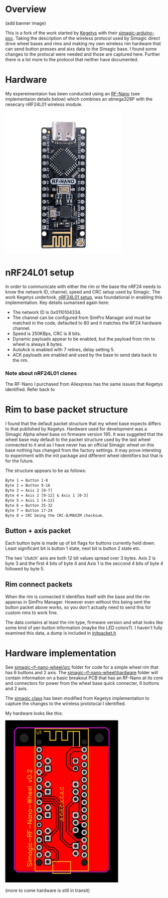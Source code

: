 # Overview

(add banner image)

This is a fork of the work started by [Kegetys](https://github.com/Kegetys) with their [simagic-arduino-poc](https://github.com/Kegetys/simagic-arduino-poc). Taking the description of the wireless protocol used by Simagic direct drive wheel bases and rims and making my own wireless rim hardware that can send button presses and aixs data to the Simagic base.
I found some changes to the protocal were needed and those are captured here. Further there is a lot more to the protocol that neither have documented.

# Hardware

My expereimentaion has been conducted using an [RF-Nano](https://github.com/emakefun/rf-nano) (see implementaion details below) which combines an atmega328P with the nesecary nRF24L01 wireless module.

![](https://github.com/emakefun/rf-nano/blob/master/image/rf-nano.png)

# nRF24L01 setup

In order to communicate with either the rim or the base the nRF24 needs to know the network ID, channel, speed and CRC setup used by Simagic. The work Kegetys undertook, [nRF24L01 setup](https://github.com/Kegetys/simagic-arduino-poc?tab=readme-ov-file#nrf24l01-setup), was foundational in enabling this implementation. Key details sumarised again here:

- The network ID is 0x0110104334.
- The channel can be configured from SimPro Manager and must be matched in the code, defaulted to 80 and it matches the RF24 hardware channel.
- Speed is 250KBps, CRC is 8 bits.
- Dynamic payloads appear to be enabled, but the payload from rim to wheel is always 8 bytes.
- AutoAck is enabled with 7 retires, delay setting 5.
- ACK payloads are enabled and used by the base to send data back to the rim.

### Note about nRF24L01 clones

The RF-Nano I purchased from Aliexpress has the same issues that Kegetys identified. Refer back to [](https://github.com/Kegetys/simagic-arduino-poc?tab=readme-ov-file#note-about-nrf24l01-clones)

# Rim to base packet structure

I found that the default packet structure that my wheel base expects differs to that published by Kegetys. Hardware used for development was a Simagic Alpha wheel base on firmware version 195. It was suggeted that the wheel base may default to the packet structure used by the last wheel connected to it and as I have never has an official Simagic wheel on this base nothing has changed from the factory settings. It may prove intersting to experiment with the init package and different wheel identifiers but that is for the future.

The structure appears to be as follows:
```
Byte 1 = Button 1-8
Byte 2 = Button 9-16
Byte 3 = Axis 2 [0-7]
Byte 4 = Axis 2 [9-12] & Axis 1 [0-3]
Byte 5 = Axis 1 [4-12]
Byte 6 = Button 25-32
Byte 7 = Button 17-24
Byte 8 = CRC being the CRC-8/MAXIM checksum.
```

## Button + axis packet

Each button byte is made up of bit flags for buttons currently held down. Least significant bit is button 1 state, next bit is button 2 state etc.

The two 'clutch' axis are both 12 bit values spread over 3 bytes. Axis 2 is byte 3 and the first 4 bits of byte 4 and Axis 1 is the seccond 4 bits of byte 4 followed by byte 5.

## Rim connect packets

When the rim is connected it identifies itself with the base and the rim apperas in SimPro Manager. However even without this being sent the button packet above works, so you don't actually need to send this for custom rims to work fine.

The data contains at least the rim type, firmware version and what looks like some kind of per-button information (maybe the LED colors?). I haven't fully examined this data, a dump is included in [initpacket.h](simagic-poc/initpacket.h)

# Hardware implementation

See [simagic-rf-nano-wheel/src](simagic-rf-nano-wheel/src) folder for code for a simple wheel rim that has 6 buttons and 2 axis. The [simagic-rf-nano-wheel\hardware](simagic-rf-nano-wheel\hardware) folder will contain information on a basic breakout PCB that has an RF-Nano at its core and connectors for power from the wheel base quick connecter, 6 bottons and 2 axis.

The [simagic class](simagic-rf-nano-wheel/src/simagic.h) has been modified from Kegetys implementation to capture the changes to the wireless prototocal I identified.

My hardware looks like this:

![](simagic-rf-nano-wheel/hardware/PCB_PCB_simagic-rf-nano-wheel_v0.2.jpg)

(more to come hardware is still in transit)


